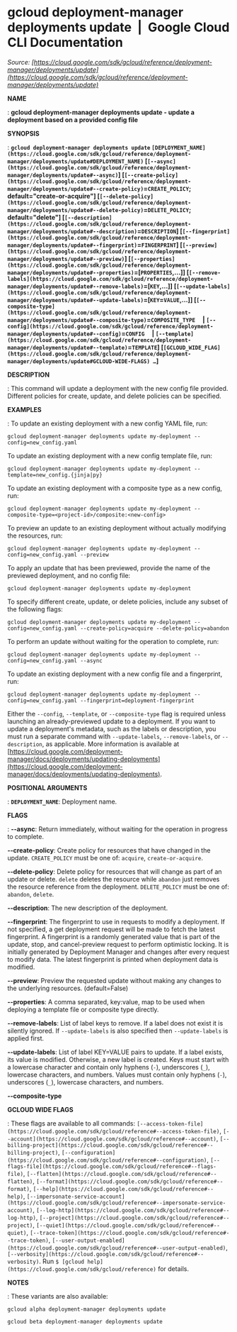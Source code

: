 # gcloud deployment-manager deployments update  |  Google Cloud CLI Documentation

*Source: [https://cloud.google.com/sdk/gcloud/reference/deployment-manager/deployments/update](https://cloud.google.com/sdk/gcloud/reference/deployment-manager/deployments/update)*

**NAME**

: **gcloud deployment-manager deployments update - update a deployment based on a provided config file**

**SYNOPSIS**

: **`gcloud deployment-manager deployments update` `[DEPLOYMENT_NAME](https://cloud.google.com/sdk/gcloud/reference/deployment-manager/deployments/update#DEPLOYMENT_NAME)` [`[--async](https://cloud.google.com/sdk/gcloud/reference/deployment-manager/deployments/update#--async)`] [`[--create-policy](https://cloud.google.com/sdk/gcloud/reference/deployment-manager/deployments/update#--create-policy)`=`CREATE_POLICY`; default="create-or-acquire"] [`[--delete-policy](https://cloud.google.com/sdk/gcloud/reference/deployment-manager/deployments/update#--delete-policy)`=`DELETE_POLICY`; default="delete"] [`[--description](https://cloud.google.com/sdk/gcloud/reference/deployment-manager/deployments/update#--description)`=`DESCRIPTION`] [`[--fingerprint](https://cloud.google.com/sdk/gcloud/reference/deployment-manager/deployments/update#--fingerprint)`=`FINGERPRINT`] [`[--preview](https://cloud.google.com/sdk/gcloud/reference/deployment-manager/deployments/update#--preview)`] [`[--properties](https://cloud.google.com/sdk/gcloud/reference/deployment-manager/deployments/update#--properties)`=[`PROPERTIES`,…]] [`[--remove-labels](https://cloud.google.com/sdk/gcloud/reference/deployment-manager/deployments/update#--remove-labels)`=[`KEY`,…]] [`[--update-labels](https://cloud.google.com/sdk/gcloud/reference/deployment-manager/deployments/update#--update-labels)`=[`KEY`=`VALUE`,…]] [`[--composite-type](https://cloud.google.com/sdk/gcloud/reference/deployment-manager/deployments/update#--composite-type)`=`COMPOSITE_TYPE`     | `[--config](https://cloud.google.com/sdk/gcloud/reference/deployment-manager/deployments/update#--config)`=`CONFIG`     | `[--template](https://cloud.google.com/sdk/gcloud/reference/deployment-manager/deployments/update#--template)`=`TEMPLATE`] [`[GCLOUD_WIDE_FLAG](https://cloud.google.com/sdk/gcloud/reference/deployment-manager/deployments/update#GCLOUD-WIDE-FLAGS) …`]**

**DESCRIPTION**

: This command will update a deployment with the new config file provided.
Different policies for create, update, and delete policies can be specified.

**EXAMPLES**

: To update an existing deployment with a new config YAML file, run:

```
gcloud deployment-manager deployments update my-deployment --config=new_config.yaml
```

To update an existing deployment with a new config template file, run:

```
gcloud deployment-manager deployments update my-deployment --template=new_config.{jinja|py}
```

To update an existing deployment with a composite type as a new config, run:

```
gcloud deployment-manager deployments update my-deployment --composite-type=<project-id>/composite:<new-config>
```

To preview an update to an existing deployment without actually modifying the
resources, run:

```
gcloud deployment-manager deployments update my-deployment --config=new_config.yaml --preview
```

To apply an update that has been previewed, provide the name of the previewed
deployment, and no config file:

```
gcloud deployment-manager deployments update my-deployment
```

To specify different create, update, or delete policies, include any subset of
the following flags:

```
gcloud deployment-manager deployments update my-deployment --config=new_config.yaml --create-policy=acquire --delete-policy=abandon
```

To perform an update without waiting for the operation to complete, run:

```
gcloud deployment-manager deployments update my-deployment --config=new_config.yaml --async
```

To update an existing deployment with a new config file and a fingerprint, run:

```
gcloud deployment-manager deployments update my-deployment --config=new_config.yaml --fingerprint=deployment-fingerprint
```

Either the `--config`, `--template`, or
`--composite-type` flag is required unless launching an
already-previewed update to a deployment. If you want to update a deployment's
metadata, such as the labels or description, you must run a separate command
with `--update-labels`, `--remove-labels`, or
`--description`, as applicable.
More information is available at [https://cloud.google.com/deployment-manager/docs/deployments/updating-deployments](https://cloud.google.com/deployment-manager/docs/deployments/updating-deployments).

**POSITIONAL ARGUMENTS**

: **`DEPLOYMENT_NAME`**:
Deployment name.

**FLAGS**

: **--async**:
Return immediately, without waiting for the operation in progress to complete.

**--create-policy**:
Create policy for resources that have changed in the update.
`CREATE_POLICY` must be one of: `acquire`,
`create-or-acquire`.

**--delete-policy**:
Delete policy for resources that will change as part of an update or delete.
`delete` deletes the resource while `abandon` just removes
the resource reference from the deployment.
`DELETE_POLICY` must be one of: `abandon`,
`delete`.

**--description**:
The new description of the deployment.

**--fingerprint**:
The fingerprint to use in requests to modify a deployment. If not specified, a
get deployment request will be made to fetch the latest fingerprint. A
fingerprint is a randomly generated value that is part of the update, stop, and
cancel-preview request to perform optimistic locking. It is initially generated
by Deployment Manager and changes after every request to modify data. The latest
fingerprint is printed when deployment data is modified.

**--preview**:
Preview the requested update without making any changes to the underlying
resources. (default=False)

**--properties**:
A comma separated, key:value, map to be used when deploying a template file or
composite type directly.

**--remove-labels**:
List of label keys to remove. If a label does not exist it is silently ignored.
If `--update-labels` is also specified then
`--update-labels` is applied first.

**--update-labels**:
List of label KEY=VALUE pairs to update. If a label exists, its value is
modified. Otherwise, a new label is created.
Keys must start with a lowercase character and contain only hyphens
(`-`), underscores (`_`), lowercase characters, and
numbers. Values must contain only hyphens (`-`), underscores
(`_`), lowercase characters, and numbers.

**--composite-type**

**GCLOUD WIDE FLAGS**

: These flags are available to all commands: `[--access-token-file](https://cloud.google.com/sdk/gcloud/reference#--access-token-file)`,
`[--account](https://cloud.google.com/sdk/gcloud/reference#--account)`, `[--billing-project](https://cloud.google.com/sdk/gcloud/reference#--billing-project)`,
`[--configuration](https://cloud.google.com/sdk/gcloud/reference#--configuration)`,
`[--flags-file](https://cloud.google.com/sdk/gcloud/reference#--flags-file)`,
`[--flatten](https://cloud.google.com/sdk/gcloud/reference#--flatten)`, `[--format](https://cloud.google.com/sdk/gcloud/reference#--format)`, `[--help](https://cloud.google.com/sdk/gcloud/reference#--help)`, `[--impersonate-service-account](https://cloud.google.com/sdk/gcloud/reference#--impersonate-service-account)`,
`[--log-http](https://cloud.google.com/sdk/gcloud/reference#--log-http)`,
`[--project](https://cloud.google.com/sdk/gcloud/reference#--project)`, `[--quiet](https://cloud.google.com/sdk/gcloud/reference#--quiet)`, `[--trace-token](https://cloud.google.com/sdk/gcloud/reference#--trace-token)`, `[--user-output-enabled](https://cloud.google.com/sdk/gcloud/reference#--user-output-enabled)`,
`[--verbosity](https://cloud.google.com/sdk/gcloud/reference#--verbosity)`.
Run `$ [gcloud help](https://cloud.google.com/sdk/gcloud/reference)` for details.

**NOTES**

: These variants are also available:

```
gcloud alpha deployment-manager deployments update
```

```
gcloud beta deployment-manager deployments update
```